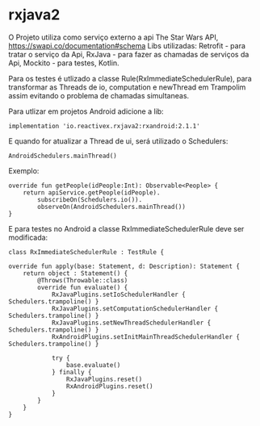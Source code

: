 # rxjava2
O Projeto utiliza como serviço externo a api The Star Wars API, https://swapi.co/documentation#schema
Libs utilizadas:
Retrofit - para tratar o serviço da Api,
RxJava - para fazer as chamadas de serviços da Api,
Mockito - para testes,
Kotlin.

Para os testes é utlizado a classe Rule(RxImmediateSchedulerRule), para transformar as Threads de io, computation e newThread em Trampolim assim evitando o problema de chamadas simultaneas.

Para utlizar em projetos Android adicione a lib:

    implementation 'io.reactivex.rxjava2:rxandroid:2.1.1'
    
    
E quando for atualizar a Thread de ui, será utilizado o Schedulers:

    AndroidSchedulers.mainThread() 

Exemplo:

    override fun getPeople(idPeople:Int): Observable<People> {
        return apiService.getPeople(idPeople).
            subscribeOn(Schedulers.io()).
            observeOn(AndroidSchedulers.mainThread())
    }
  
  E para testes no Android a classe RxImmediateSchedulerRule deve ser modificada:
  
    class RxImmediateSchedulerRule : TestRule {

    override fun apply(base: Statement, d: Description): Statement {
        return object : Statement() {
            @Throws(Throwable::class)
            override fun evaluate() {
                RxJavaPlugins.setIoSchedulerHandler { Schedulers.trampoline() }
                RxJavaPlugins.setComputationSchedulerHandler { Schedulers.trampoline() }
                RxJavaPlugins.setNewThreadSchedulerHandler { Schedulers.trampoline() }
                RxAndroidPlugins.setInitMainThreadSchedulerHandler { Schedulers.trampoline() }

                try {
                    base.evaluate()
                } finally {
                    RxJavaPlugins.reset()
                    RxAndroidPlugins.reset()
                }
            }
        }
    }
    
    
    

